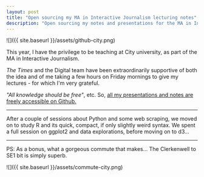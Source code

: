 ```yaml
---
layout: post
title: "Open sourcing my MA in Interactive Journalism lecturing notes"
description: "Open sourcing my notes and presentations for the MA in Interactive Journalism at City University"
---
```


![]({{ site.baseurl }}/assets/github-city.png)

This year, I have the privilege to be teaching at City university, as part of the MA in Interactive Journalism.

_The Times_ and the Digital team have been extraordinarily supportive of both the idea and of me taking a few hours on Friday mornings to give my lectures - for which I'm very grateful.

_"All knowledge should be free"_, etc. So, [all my presentations and notes are freely accessible on Github.](https://github.com/basilesimon/interactive-journalism-module)

---

After a couple of sessions about Python and some web scraping, we moved on to study R and its quick, compact, if only slightly weird syntax. We spent a full session on ggplot2 and data explorations, before moving on to d3...

---

PS: As a bonus, what a gorgeous commute that makes... The Clerkenwell to SE1 bit is simply superb.

![]({{ site.baseurl }}/assets/commute-city.png)

